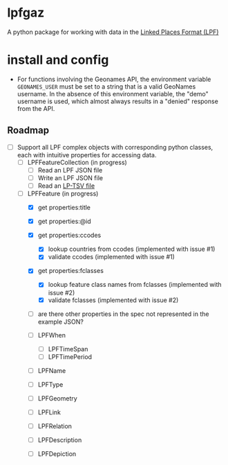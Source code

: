 # lpfgaz

A python package for working with data in the [Linked Places Format (LPF)](https://github.com/LinkedPasts/linked-places-format)

# install and config

- For functions involving the Geonames API, the environment variable `GEONAMES_USER` must be set to a string that is a valid GeoNames username. In the absence of this environment variable, the "demo" username is used, which almost always results in a "denied" response from the API.

## Roadmap

- [ ] Support all LPF complex objects with corresponding python classes, each with intuitive properties for accessing data.
    - [ ] LPFFeatureCollection (in progress)
        - [ ] Read an LPF JSON file
        - [ ] Write an LPF JSON file
        - [ ] Read an [LP-TSV file](https://github.com/LinkedPasts/linked-places-format/blob/main/tsv_0.5.md)
    - [ ] LPFFeature (in progress)
        - [x] get properties:title
        - [x] get properties:@id
        - [x] get properties:ccodes
            - [x] lookup countries from ccodes (implemented with issue #1)
            - [x] validate ccodes (implemented with issue #1)
        - [x] get properties:fclasses
            - [x] lookup feature class names from fclasses (implemented with issue #2)
            - [x] validate fclasses (implemented with issue #2)
        - [ ] are there other properties in the spec not represented in the example JSON?
        - [ ] LPFWhen
            - [ ] LPFTimeSpan
            - [ ] LPFTimePeriod
        - [ ] LPFName
        - [ ] LPFType
        - [ ] LPFGeometry
        - [ ] LPFLink
        - [ ] LPFRelation
        - [ ] LPFDescription
        - [ ] LPFDepiction


